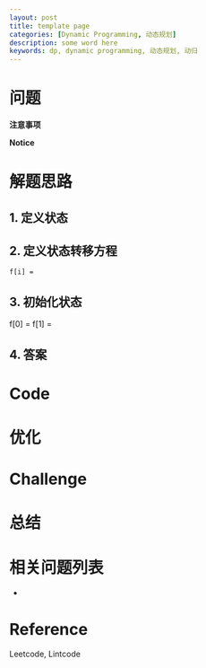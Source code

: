 ```yaml
---
layout: post
title: template page
categories: [Dynamic Programming, 动态规划]
description: some word here
keywords: dp, dynamic programming, 动态规划, 动归
---
```


# 问题 


**注意事项**



**Notice**



# 解题思路

## 1. 定义状态


## 2. 定义状态转移方程
```
f[i] = 
```


## 3. 初始化状态
f[0] = 
f[1] = 

## 4. 答案

# Code



# 优化



# Challenge 


# 总结


# 相关问题列表 
* 

# Reference 
Leetcode, Lintcode


